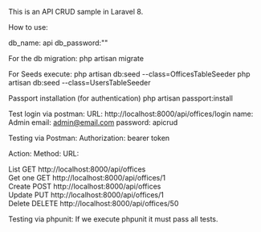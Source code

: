 This is an API CRUD sample in Laravel 8.

How to use:

db_name: api 
db_password:""

For the db migration:
php artisan migrate

For Seeds execute:
php artisan db:seed --class=OfficesTableSeeder
php artisan db:seed --class=UsersTableSeeder

Passport installation (for authentication)
php artisan passport:install

Test login via postman:
URL: http://localhost:8000/api/offices/login
name: Admin
email: admin@email.com
password: apicrud

Testing via Postman:
Authorization: bearer token 

Action:		Method:		URL:

List		GET		http://localhost:8000/api/offices	    
Get one		GET		http://localhost:8000/api/offices/1	    
Create		POST 	http://localhost:8000/api/offices   
Update		PUT		http://localhost:8000/api/offices/1	  
Delete		DELETE	http://localhost:8000/api/offices/50 	

Testing via phpunit:
If we execute phpunit it must pass all tests.
